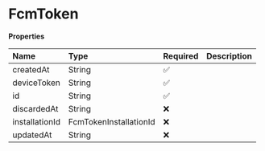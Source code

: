 # FcmToken

**Properties**

| Name           | Type                   | Required | Description |
| :------------- | :--------------------- | :------- | :---------- |
| createdAt      | String                 | ✅       |             |
| deviceToken    | String                 | ✅       |             |
| id             | String                 | ✅       |             |
| discardedAt    | String                 | ❌       |             |
| installationId | FcmTokenInstallationId | ❌       |             |
| updatedAt      | String                 | ❌       |             |
